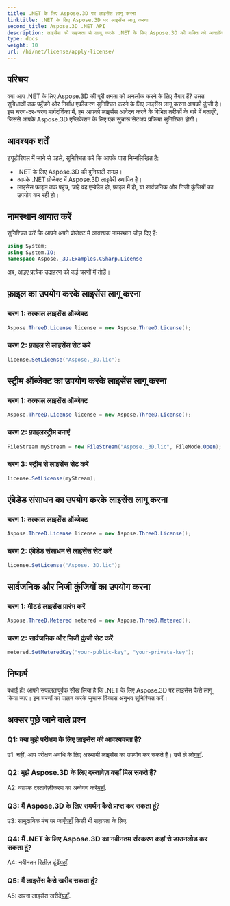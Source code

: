 ```yaml
---
title: .NET के लिए Aspose.3D पर लाइसेंस लागू करना
linktitle: .NET के लिए Aspose.3D पर लाइसेंस लागू करना
second_title: Aspose.3D .NET API
description: लाइसेंस को सहजता से लागू करके .NET के लिए Aspose.3D की शक्ति को अनलॉक करें। सहज एकीकरण अनुभव के लिए हमारी चरण-दर-चरण मार्गदर्शिका का पालन करें।
type: docs
weight: 10
url: /hi/net/license/apply-license/
---
```

## परिचय

क्या आप .NET के लिए Aspose.3D की पूरी क्षमता को अनलॉक करने के लिए तैयार हैं? उन्नत सुविधाओं तक पहुँचने और निर्बाध एकीकरण सुनिश्चित करने के लिए लाइसेंस लागू करना आपकी कुंजी है। इस चरण-दर-चरण मार्गदर्शिका में, हम आपको लाइसेंस आवेदन करने के विभिन्न तरीकों के बारे में बताएंगे, जिससे आपके Aspose.3D एप्लिकेशन के लिए एक सुचारू सेटअप प्रक्रिया सुनिश्चित होगी।

## आवश्यक शर्तें

ट्यूटोरियल में जाने से पहले, सुनिश्चित करें कि आपके पास निम्नलिखित हैं:

- .NET के लिए Aspose.3D की बुनियादी समझ।
- आपके .NET प्रोजेक्ट में Aspose.3D लाइब्रेरी स्थापित है।
- लाइसेंस फ़ाइल तक पहुंच, चाहे वह एम्बेडेड हो, फ़ाइल में हो, या सार्वजनिक और निजी कुंजियों का उपयोग कर रही हो।

## नामस्थान आयात करें

सुनिश्चित करें कि आपने अपने प्रोजेक्ट में आवश्यक नामस्थान जोड़ दिए हैं:

```csharp
using System;
using System.IO;
namespace Aspose._3D.Examples.CSharp.License
```

अब, आइए प्रत्येक उदाहरण को कई चरणों में तोड़ें।

## फ़ाइल का उपयोग करके लाइसेंस लागू करना

### चरण 1: तत्काल लाइसेंस ऑब्जेक्ट

```csharp
Aspose.ThreeD.License license = new Aspose.ThreeD.License();
```

### चरण 2: फ़ाइल से लाइसेंस सेट करें

```csharp
license.SetLicense("Aspose._3D.lic");
```

## स्ट्रीम ऑब्जेक्ट का उपयोग करके लाइसेंस लागू करना

### चरण 1: तत्काल लाइसेंस ऑब्जेक्ट

```csharp
Aspose.ThreeD.License license = new Aspose.ThreeD.License();
```

### चरण 2: फ़ाइलस्ट्रीम बनाएं

```csharp
FileStream myStream = new FileStream("Aspose._3D.lic", FileMode.Open);
```

### चरण 3: स्ट्रीम से लाइसेंस सेट करें

```csharp
license.SetLicense(myStream);
```

## एंबेडेड संसाधन का उपयोग करके लाइसेंस लागू करना

### चरण 1: तत्काल लाइसेंस ऑब्जेक्ट

```csharp
Aspose.ThreeD.License license = new Aspose.ThreeD.License();
```

### चरण 2: एंबेडेड संसाधन से लाइसेंस सेट करें

```csharp
license.SetLicense("Aspose._3D.lic");
```

## सार्वजनिक और निजी कुंजियों का उपयोग करना

### चरण 1: मीटर्ड लाइसेंस प्रारंभ करें

```csharp
Aspose.ThreeD.Metered metered = new Aspose.ThreeD.Metered();
```

### चरण 2: सार्वजनिक और निजी कुंजी सेट करें

```csharp
metered.SetMeteredKey("your-public-key", "your-private-key");
```

## निष्कर्ष

बधाई हो! आपने सफलतापूर्वक सीख लिया है कि .NET के लिए Aspose.3D पर लाइसेंस कैसे लागू किया जाए। इन चरणों का पालन करके सुचारू विकास अनुभव सुनिश्चित करें।

## अक्सर पूछे जाने वाले प्रश्न

### Q1: क्या मुझे परीक्षण के लिए लाइसेंस की आवश्यकता है?

 उ1: नहीं, आप परीक्षण अवधि के लिए अस्थायी लाइसेंस का उपयोग कर सकते हैं। उसे ले लो[यहाँ](https://purchase.aspose.com/temporary-license/).

### Q2: मुझे Aspose.3D के लिए दस्तावेज़ कहाँ मिल सकते हैं?

 A2: व्यापक दस्तावेज़ीकरण का अन्वेषण करें[यहाँ](https://reference.aspose.com/3d/net/).

### Q3: मैं Aspose.3D के लिए समर्थन कैसे प्राप्त कर सकता हूं?

 उ3: सामुदायिक मंच पर जाएँ[यहाँ](https://forum.aspose.com/c/3d/18) किसी भी सहायता के लिए.

### Q4: मैं .NET के लिए Aspose.3D का नवीनतम संस्करण कहां से डाउनलोड कर सकता हूं?

 A4: नवीनतम रिलीज़ ढूंढें[यहाँ](https://releases.aspose.com/3d/net/).

### Q5: मैं लाइसेंस कैसे खरीद सकता हूं?

 A5: अपना लाइसेंस खरीदें[यहाँ](https://purchase.aspose.com/buy).